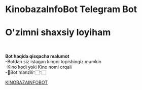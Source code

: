 # KinobazaInfoBot Telegram Bot

# O'zimni shaxsiy loyiham
<br>
<p><b>Bot haqida qisqacha malumot</b><br>
-Botdan siz istagan kinoni topishingiz mumkin<br>
-Kino kodi yoki Kino nomi orqali <br>
-🤖Bot manzili👇🏻👇🏻<br>
</p>
<a href="https://t.me/KinoBazaInfoBot">KINOBAZAINFOBOT</a>
